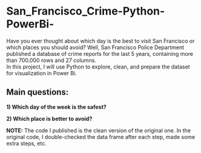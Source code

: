# San_Francisco_Crime-Python-PowerBi-
Have you ever thought about which day is the best to visit San Francisco or which places you should avoid? Well, San Francisco Police Department published a database of crime reports for the last 5 years, containing more than 700.000 rows and 27 columns.
<br>In this project, I will use Python to explore, clean, and prepare the dataset for visualization in Power Bi.


## Main questions:
**1) Which day of the week is the safest?** <br>

**2) Which place is better to avoid?**

**NOTE:** The code I published is the clean version of the original one. In the original code, I double-checked the data frame after each step, made some extra steps, etc.


### 
